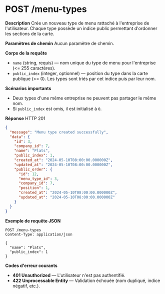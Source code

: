# POST /menu-types

**Description**
Crée un nouveau type de menu rattaché à l'entreprise de l'utilisateur. Chaque type possède un indice public permettant d'ordonner les sections de la carte.

**Paramètres de chemin**
Aucun paramètre de chemin.

**Corps de la requête**
- `name` (string, requis) — nom unique du type de menu pour l'entreprise (<= 255 caractères).
- `public_index` (integer, optionnel) — position du type dans la carte publique (>= 0). Les types sont triés par cet indice puis par leur nom.

**Scénarios importants**
- Deux types d'une même entreprise ne peuvent pas partager le même nom.
- Si `public_index` est omis, il est initialisé à `0`.

**Réponse**
HTTP 201

```json
{
  "message": "Menu type created successfully",
  "data": {
    "id": 3,
    "company_id": 7,
    "name": "Plats",
    "public_index": 1,
    "created_at": "2024-05-10T08:00:00.000000Z",
    "updated_at": "2024-05-10T08:00:00.000000Z",
    "public_order": {
      "id": 12,
      "menu_type_id": 3,
      "company_id": 7,
      "position": 1,
      "created_at": "2024-05-10T08:00:00.000000Z",
      "updated_at": "2024-05-10T08:00:00.000000Z"
    }
  }
}
```

**Exemple de requête JSON**

```http
POST /menu-types
Content-Type: application/json

{
  "name": "Plats",
  "public_index": 1
}
```

**Codes d'erreur courants**
- **401 Unauthorized** — L'utilisateur n'est pas authentifié.
- **422 Unprocessable Entity** — Validation échouée (nom dupliqué, indice négatif, etc.).
